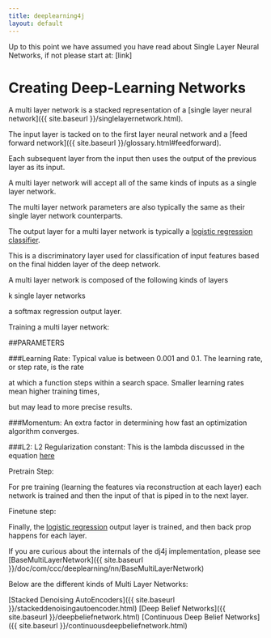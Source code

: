 ```yaml
---
title: deeplearning4j
layout: default
---
```



Up to this point we have assumed you have read about Single Layer Neural Networks, if not please start at: [link]

# Creating Deep-Learning Networks


A multi layer network is a stacked representation of a [single layer neural network]({{ site.baseurl }}/singlelayernetwork.html).

The input layer is tacked on to the first layer neural network and a [feed forward network]({{ site.baseurl }}/glossary.html#feedforward).

Each subsequent layer from the input then uses the output of the previous layer as its input.


A multi layer network will accept all of the same kinds of inputs as a single layer network.

The multi layer network parameters are also typically the same as their single layer network counterparts.


The output layer for a multi layer network is typically a [logistic regression classifier](http://en.wikipedia.org/wiki/Multinomial_logistic_regression).


This is a discriminatory layer used for classification of input features based on the final hidden layer of the deep network.



A multi layer network is composed of the following kinds of layers

k single layer networks 

a softmax regression output layer.


Training a multi layer network:



##PARAMETERS

###Learning Rate: Typical value is between 0.001 and 0.1. The learning rate, or step rate, is the rate

at which a function steps within a search space. Smaller learning rates mean higher training times,

but may lead to more precise results.


###Momentum: An extra factor in determining how fast an optimization algorithm converges.

###L2: L2 Regularization constant: This is the lambda discussed in the equation [here](http://ufldl.stanford.edu/wiki/index.php/Backpropagation_Algorithm)


Pretrain Step:

For pre training (learning the features via reconstruction at each layer) each network is trained and then the input of that is piped in to the next layer.


Finetune step:

Finally, the [logistic regression](http://en.wikipedia.org/wiki/Multinomial_logistic_regression) output layer is trained, and then back prop happens for each layer.




If you are curious about the internals of the dj4j implementation, please see [BaseMultiLayerNetwork]({{ site.baseurl }}/doc/com/ccc/deeplearning/nn/BaseMultiLayerNetwork)


Below are the different kinds of Multi Layer Networks:

[Stacked Denoising AutoEncoders]({{ site.baseurl }}/stackeddenoisingautoencoder.html)
[Deep Belief Networks]({{ site.baseurl }}/deepbeliefnetwork.html)
[Continuous Deep Belief Networks]({{ site.baseurl }}/continuousdeepbeliefnetwork.html)

